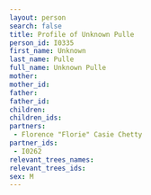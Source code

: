 ```yaml
---
layout: person
search: false
title: Profile of Unknown Pulle
person_id: I0335
first_name: Unknown
last_name: Pulle
full_name: Unknown Pulle
mother: 
mother_id: 
father: 
father_id: 
children:
children_ids:
partners:
 - Florence "Florie" Casie Chetty
partner_ids:
 - I0262
relevant_trees_names:
relevant_trees_ids:
sex: M
---
```


